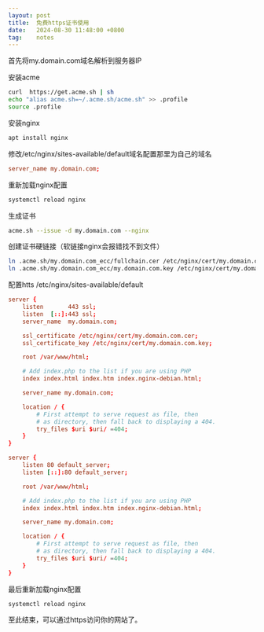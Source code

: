 ```yaml
---
layout: post
title:  免费https证书使用
date:   2024-08-30 11:48:00 +0800
tag:    notes
---
```


首先将my.domain.com域名解析到服务器IP

安装acme
```bash
curl  https://get.acme.sh | sh
echo "alias acme.sh=~/.acme.sh/acme.sh" >> .profile
source .profile
```

安装nginx
```bash
apt install nginx
```

修改/etc/nginx/sites-available/default域名配置那里为自己的域名
```conf
server_name my.domain.com;
```

重新加载nginx配置
```bash
systemctl reload nginx
```

生成证书
```bash
acme.sh --issue -d my.domain.com --nginx
```

创建证书硬链接（软链接nginx会报错找不到文件）
```bash
ln .acme.sh/my.domain.com_ecc/fullchain.cer /etc/nginx/cert/my.domain.com.cer
ln .acme.sh/my.domain.com_ecc/my.domain.com.key /etc/nginx/cert/my.domain.com.key
```

配置htts /etc/nginx/sites-available/default
```conf
server {
	listen       443 ssl;
	listen 	[::]:443 ssl;
	server_name  my.domain.com;

	ssl_certificate /etc/nginx/cert/my.domain.com.cer;
	ssl_certificate_key /etc/nginx/cert/my.domain.com.key;

	root /var/www/html;

	# Add index.php to the list if you are using PHP
	index index.html index.htm index.nginx-debian.html;

	server_name my.domain.com;

	location / {
		# First attempt to serve request as file, then
		# as directory, then fall back to displaying a 404.
		try_files $uri $uri/ =404;
	}
}

server {
	listen 80 default_server;
	listen [::]:80 default_server;

	root /var/www/html;

	# Add index.php to the list if you are using PHP
	index index.html index.htm index.nginx-debian.html;

	server_name my.domain.com;

	location / {
		# First attempt to serve request as file, then
		# as directory, then fall back to displaying a 404.
		try_files $uri $uri/ =404;
	}
}

```

最后重新加载nginx配置
```bash
systemctl reload nginx
```

至此结束，可以通过https访问你的网站了。
